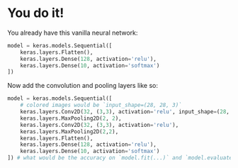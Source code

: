 # <twemoji-man-technologist /><twemoji-woman-technologist /> You do it!

You already have this vanilla neural network:

```py
model = keras.models.Sequential([
    keras.layers.Flatten(),
    keras.layers.Dense(128, activation='relu'), 
    keras.layers.Dense(10, activation='softmax')
])
```

Now add the convolution and pooling layers like so:

```py
model = keras.models.Sequential([
    # colored images would be `input_shape=(28, 28, 3)`
    keras.layers.Conv2D(32, (3,3), activation='relu', input_shape=(28, 28, 1)),
    keras.layers.MaxPooling2D(2, 2),
    keras.layers.Conv2D(32, (3,3), activation='relu'),
    keras.layers.MaxPooling2D(2,2),
    keras.layers.Flatten(),
    keras.layers.Dense(128, activation='relu'), 
    keras.layers.Dense(10, activation='softmax')
]) # what would be the accuracy on `model.fit(...)` and `model.evaluate(...)`??
```

<Countdown class="absolute right-4 top-8 text-orange-600" style="font-size: 2em; width: 40%;" />
